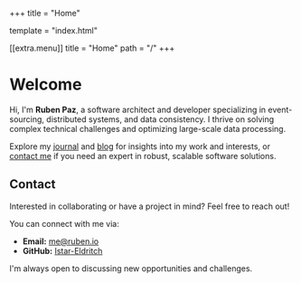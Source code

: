 +++
title = "Home"

template = "index.html"

[[extra.menu]]
  title = "Home"
  path = "/"
+++

# Welcome

Hi, I'm **Ruben Paz**, a software architect and developer specializing in event-sourcing, distributed systems, and data consistency. I thrive on solving complex technical challenges and optimizing large-scale data processing.

Explore my [journal](/journal) and [blog](/blog) for insights into my work and interests, or [contact me](#contact) if you need an expert in robust, scalable software solutions.

## Contact

Interested in collaborating or have a project in mind? Feel free to reach out!

You can connect with me via:

*   **Email:** [me@ruben.io](mailto://me@ruben.io)
*   **GitHub:** [Istar-Eldritch](https://github.com/Istar-Eldritch)

I'm always open to discussing new opportunities and challenges.

